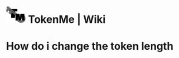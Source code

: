 # ![app icon](https://github.com/Gr3nDy/DBM-RawData/blob/master/Package/tokenme/Screenshot/icon.png) TokenMe | Wiki

# How do i change the token length

